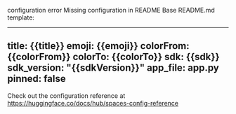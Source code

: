 configuration error
Missing configuration in README
Base README.md template:

---
title: {{title}}
emoji: {{emoji}}
colorFrom: {{colorFrom}}
colorTo: {{colorTo}}
sdk: {{sdk}}
sdk_version: "{{sdkVersion}}"
app_file: app.py
pinned: false
---

Check out the configuration reference at https://huggingface.co/docs/hub/spaces-config-reference